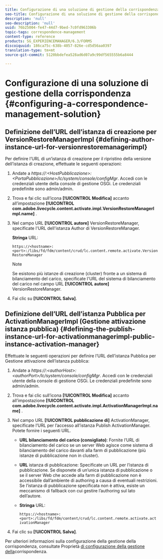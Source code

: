 ```yaml
---
title: Configurazione di una soluzione di gestione della corrispondenza
seo-title: Configurazione di una soluzione di gestione della corrispondenza
description: 'null'
seo-description: 'null'
uuid: 76b25004-fe47-44d7-9bed-7c0fd963306b
topic-tags: correspondence-management
content-type: reference
products: SG_EXPERIENCEMANAGER/6.3/FORMS
discoiquuid: 186ca75c-638b-4057-826e-cd5d56aa0397
translation-type: tm+mt
source-git-commit: 5120bbdefea528ad6d07a9c99df565555b6a8444

---
```



# Configurazione di una soluzione di gestione della corrispondenza {#configuring-a-correspondence-management-solution}

## Definizione dell’URL dell’istanza di creazione per VersionRestoreManagerImpl {#defining-author-instance-url-for-versionrestoremanagerimpl}

Per definire l’URL di un’istanza di creazione per il ripristino della versione dell’istanza di creazione, effettuate le seguenti operazioni:

1. Andate a *https://:&lt;HostPubblicazione>:&lt;PortaPubblicazione>/lc/system/console/configMgr*. Accedi con le credenziali utente della console di gestione OSGi. Le credenziali predefinite sono admin/admin.
1. Trova e fai clic sull’icona **[!UICONTROL Modifica]** accanto all’impostazione **[!UICONTROL com.adobe.livecycle.content.activate.impl.VersionRestoreManagerImpl.name]** .
1. Nel campo URL **[!UICONTROL autore]** VersionRestoreManager, specificate l&#39;URL dell&#39;istanza Author di VersionRestoreManager.

   **Stringa** URL:

   `https://<hostname>:<port>:/libs/fd/fdm/content/crud/lc.content.remote.activate.VersionRestoreManager`

   >[!NOTE]
   >
   >Se esistono più istanze di creazione (cluster) fronte a un sistema di bilanciamento del carico, specificate l&#39;URL del sistema di bilanciamento del carico nel campo URL **[!UICONTROL autore]** VersionRestoreManager.

1. Fai clic su **[!UICONTROL Salva]**.

## Definizione dell’URL dell’istanza Pubblica per ActivationManagerImpl (Gestione attivazione istanza pubblica) {#defining-the-publish-instance-url-for-activationmanagerimpl-public-instance-activation-manager}

Effettuate le seguenti operazioni per definire l’URL dell’istanza Pubblica per Gestione attivazione dell’istanza pubblica:

1. Andate a *https://:&lt;authorHost>:&lt;authorPort>/lc/system/console/configMgr*. Accedi con le credenziali utente della console di gestione OSGi. Le credenziali predefinite sono admin/admin.
1. Trova e fai clic sull’icona **[!UICONTROL Modifica]** accanto all’impostazione **[!UICONTROL com.adobe.livecycle.content.activate.impl.ActivationManagerImpl.name]** .
1. Nel campo URL **[!UICONTROL pubblicazione di]** ActivationManager, specificate l’URL per l’accesso all’istanza Publish ActivationManager. Potete fornire i seguenti URL.

   * **URL bilanciamento del carico (consigliato)**: Fornite l’URL di bilanciamento del carico se un server Web agisce come sistema di bilanciamento del carico davanti alla farm di pubblicazione (più istanze di pubblicazione non in cluster).
   * **URL** istanza di pubblicazione: Specificate un URL per l’istanza di pubblicazione. Se disponete di un’unica istanza di pubblicazione o se il server Web che accede alla farm di pubblicazione non è accessibile dall’ambiente di authoring a causa di eventuali restrizioni. Se l’istanza di pubblicazione specificata non è attiva, esiste un meccanismo di fallback con cui gestire l’authoring sul lato dell’autore.
   * **Stringa** URL:

      `https://<hostname>:<port>:/libs/fd/fdm/content/crud/lc.content.remote.activate.activationManager`

1. Fai clic su **[!UICONTROL Salva]**.

Per ulteriori informazioni sulla configurazione della gestione della corrispondenza, consultate Proprietà [di configurazione della gestione della](https://helpx.adobe.com/aem-forms/6-2/cm-configuration-properties.html)corrispondenza.
